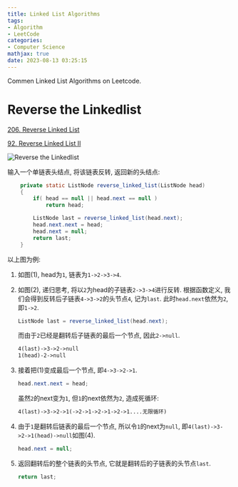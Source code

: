 ```yaml
---
title: Linked List Algorithms
tags: 
- Algorithm
- LeetCode
categories: 
- Computer Science
mathjax: true
date: 2023-08-13 03:25:15
---
```


Commen Linked List Algorithms on Leetcode.

<!--more-->

# Reverse the Linkedlist

[206. Reverse Linked List](https://leetcode.com/problems/reverse-linked-list/)

[92. Reverse Linked List II](https://leetcode.com/problems/reverse-linked-list-ii/)

![Reverse the Linkedlist](https://lyk-love.oss-cn-shanghai.aliyuncs.com/Algorithm/Linkedlist%20Algorithms/Reverse%20the%20Linkedlist.png)



输入一个单链表头结点, 将该链表反转, 返回新的头结点:

```java
    private static ListNode reverse_linked_list(ListNode head)
    {
        if( head == null || head.next == null )
            return head;

        ListNode last = reverse_linked_list(head.next);
        head.next.next = head;
        head.next = null;
        return last;
    }
```

以上图为例:

1. 如图(1), head为`1`, 链表为`1->2->3->4`.

2. 如图(2), 递归思考, 将以`2`为head的子链表`2->3->4`进行反转. 根据函数定义, 我们会得到反转后子链表`4->3->2`的头节点`4`, 记为`last`. 此时`head.next`依然为`2`, 即`1->2`. 

   ```java
   ListNode last = reverse_linked_list(head.next);
   ```

   而由于`2`已经是翻转后子链表的最后一个节点, 因此`2->null`.

   ```txt
   4(last)->3->2->null
   1(head)-2->null
   ```

3. 接着把(1)变成最后一个节点, 即`4->3->2->1`.

   ```java
   head.next.next = head;
   ```

   虽然`2`的next变为`1`, 但`1`的next依然为`2`, 造成死循环:

   ```txt
   4(last)->3->2->1(->2->1->2->1->2->1....无限循环)
   ```

4. 由于`1`是翻转后链表的最后一个节点, 所以令`1`的next为`null`, 即`4(last)->3->2->1(head)->null`如图(4).

   ```java
   head.next = null;
   ```

5. 返回翻转后的整个链表的头节点, 它就是翻转后的子链表的头节点`last`.

   ```java
   return last;
   ```

   









